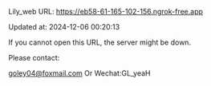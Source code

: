 Lily_web URL: https://eb58-61-165-102-156.ngrok-free.app

Updated at: 2024-12-06 00:20:13

If you cannot open this URL, the server might be down.

Please contact: 

goley04@foxmail.com Or Wechat:GL_yeaH